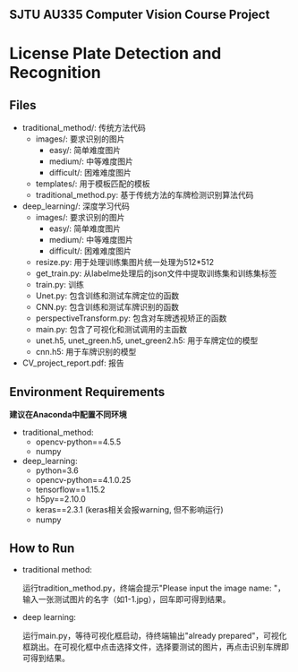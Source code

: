 ## SJTU AU335 Computer Vision Course Project
# License Plate Detection and Recognition

## Files

- traditional_method/: 传统方法代码
    - images/: 要求识别的图片
        - easy/: 简单难度图片
        - medium/: 中等难度图片
        - difficult/: 困难难度图片
    - templates/: 用于模板匹配的模板
    - traditional_method.py: 基于传统方法的车牌检测识别算法代码
- deep_learning/: 深度学习代码
    - images/: 要求识别的图片
        - easy/: 简单难度图片
        - medium/: 中等难度图片
        - difficult/: 困难难度图片
    - resize.py: 用于处理训练集图片统一处理为512*512
    - get_train.py: 从labelme处理后的json文件中提取训练集和训练集标签
    - train.py: 训练
    - Unet.py: 包含训练和测试车牌定位的函数
    - CNN.py: 包含训练和测试车牌识别的函数
    - perspectiveTransform.py: 包含对车牌透视矫正的函数
    - main.py: 包含了可视化和测试调用的主函数
    - unet.h5, unet_green.h5, unet_green2.h5: 用于车牌定位的模型
    - cnn.h5: 用于车牌识别的模型
- CV_project_report.pdf: 报告

## Environment Requirements

**建议在Anaconda中配置不同环境**
- traditional_method:
    - opencv-python==4.5.5
    - numpy
- deep_learning:
    - python=3.6
    - opencv-python==4.1.0.25
    - tensorflow==1.15.2
    - h5py==2.10.0
    - keras==2.3.1 (keras相关会报warning, 但不影响运行)
    - numpy

## How to Run

- traditional method: 
    
    运行tradition_method.py，终端会提示"Please input the image name: "，输入一张测试图片的名字（如1-1.jpg），回车即可得到结果。

- deep learning:
    
    运行main.py，等待可视化框启动，待终端输出"already prepared"，可视化框跳出。在可视化框中点击选择文件，选择要测试的图片，再点击识别车牌即可得到结果。
